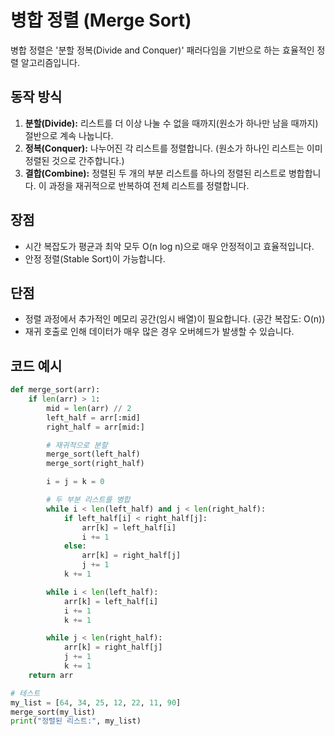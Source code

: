 
# 병합 정렬 (Merge Sort)

병합 정렬은 '분할 정복(Divide and Conquer)' 패러다임을 기반으로 하는 효율적인 정렬 알고리즘입니다.

## 동작 방식

1.  **분할(Divide):** 리스트를 더 이상 나눌 수 없을 때까지(원소가 하나만 남을 때까지) 절반으로 계속 나눕니다.
2.  **정복(Conquer):** 나누어진 각 리스트를 정렬합니다. (원소가 하나인 리스트는 이미 정렬된 것으로 간주합니다.)
3.  **결합(Combine):** 정렬된 두 개의 부분 리스트를 하나의 정렬된 리스트로 병합합니다. 이 과정을 재귀적으로 반복하여 전체 리스트를 정렬합니다.

## 장점

-   시간 복잡도가 평균과 최악 모두 O(n log n)으로 매우 안정적이고 효율적입니다.
-   안정 정렬(Stable Sort)이 가능합니다.

## 단점

-   정렬 과정에서 추가적인 메모리 공간(임시 배열)이 필요합니다. (공간 복잡도: O(n))
-   재귀 호출로 인해 데이터가 매우 많은 경우 오버헤드가 발생할 수 있습니다.

## 코드 예시

```python
def merge_sort(arr):
    if len(arr) > 1:
        mid = len(arr) // 2
        left_half = arr[:mid]
        right_half = arr[mid:]

        # 재귀적으로 분할
        merge_sort(left_half)
        merge_sort(right_half)

        i = j = k = 0

        # 두 부분 리스트를 병합
        while i < len(left_half) and j < len(right_half):
            if left_half[i] < right_half[j]:
                arr[k] = left_half[i]
                i += 1
            else:
                arr[k] = right_half[j]
                j += 1
            k += 1

        while i < len(left_half):
            arr[k] = left_half[i]
            i += 1
            k += 1

        while j < len(right_half):
            arr[k] = right_half[j]
            j += 1
            k += 1
    return arr

# 테스트
my_list = [64, 34, 25, 12, 22, 11, 90]
merge_sort(my_list)
print("정렬된 리스트:", my_list)
```
